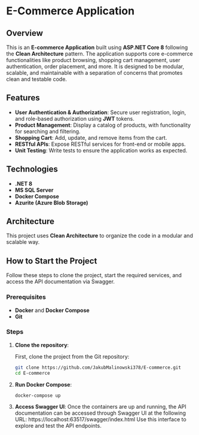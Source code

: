 # E-Commerce Application

## Overview

This is an **E-commerce Application** built using **ASP.NET Core 8** following the **Clean Architecture** pattern. The application supports core e-commerce functionalities like product browsing, shopping cart management, user authentication, order placement, and more. It is designed to be modular, scalable, and maintainable with a separation of concerns that promotes clean and testable code.

## Features

- **User Authentication & Authorization**: Secure user registration, login, and role-based authorization using **JWT** tokens.
- **Product Management**: Display a catalog of products, with functionality for searching and filtering.
- **Shopping Cart**: Add, update, and remove items from the cart.
- **RESTful APIs**: Expose RESTful services for front-end or mobile apps.
- **Unit Testing**: Write tests to ensure the application works as expected.

## Technologies

- **.NET 8**
- **MS SQL Server**
- **Docker Compose**
- **Azurite (Azure Blob Storage)**

## Architecture

This project uses **Clean Architecture** to organize the code in a modular and scalable way.

## How to Start the Project

Follow these steps to clone the project, start the required services, and access the API documentation via Swagger.

### Prerequisites

- **Docker** and **Docker Compose**
- **Git**

### Steps

1. **Clone the repository**:

   First, clone the project from the Git repository:

   ```bash
   git clone https://github.com/JakubMalinowski378/E-commerce.git
   cd E-commerce
2. **Run Docker Compose**:
   ```bash
   docker-compose up
3. **Access Swagger UI**:
   Once the containers are up and running, the API documentation can be accessed through Swagger UI at the following URL: https://localhost:63517/swagger/index.html Use this interface to explore and test the API endpoints.
